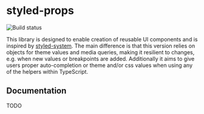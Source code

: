 # styled-props

![Build status](https://travis-ci.org/johanneslumpe/styled-props.svg?branch=master)

This library is designed to enable creation of reusable UI components and is inspired by [styled-system](https://github.com/jxnblk/styled-system). The main difference is that this version relies on objects for theme values and media queries, making it resilient to changes, e.g. when new values or breakpoints are added. Additionally it aims to give users proper auto-completion or theme and/or css values when using any of the helpers within TypeScript.

## Documentation

TODO



